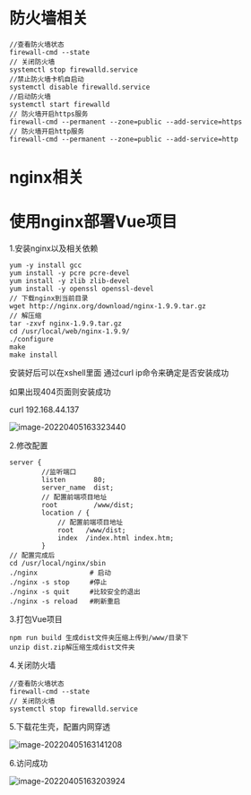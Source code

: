 # 防火墙相关

```shell
//查看防火墙状态
firewall-cmd --state
// 关闭防火墙
systemctl stop firewalld.service
//禁止防火墙卡机自启动
systemctl disable firewalld.service 
//启动防火墙
systemctl start firewalld
// 防火墙开启https服务
firewall-cmd --permanent --zone=public --add-service=https
// 防火墙开启http服务
firewall-cmd --permanent --zone=public --add-service=http
```

# nginx相关



# 使用nginx部署Vue项目

1.安装nginx以及相关依赖

```shell
yum -y install gcc
yum install -y pcre pcre-devel
yum install -y zlib zlib-devel
yum install -y openssl openssl-devel
// 下载nginx到当前目录
wget http://nginx.org/download/nginx-1.9.9.tar.gz
// 解压缩
tar -zxvf nginx-1.9.9.tar.gz
cd /usr/local/web/nginx-1.9.9/
./configure
make
make install
```

安装好后可以在xshell里面 通过curl ip命令来确定是否安装成功

如果出现404页面则安装成功

curl 192.168.44.137

![image-20220405163323440](E:\work\notebook\image-20220405163323440.png)

2.修改配置

```shell
server {
		//监听端口
        listen       80;
        server_name  dist;
        // 配置前端项目地址
        root         /www/dist;
        location / {
        	// 配置前端项目地址
            root   /www/dist;
            index  /index.html index.htm;
        }
// 配置完成后
cd /usr/local/nginx/sbin
./nginx             # 启动
./nginx -s stop   	#停止
./nginx -s quit    	#比较安全的退出
./nginx -s reload 	#刷新重启
```

3.打包Vue项目

```shell
npm run build 生成dist文件夹压缩上传到/www/目录下
unzip dist.zip解压缩生成dist文件夹
```

4.关闭防火墙

```shell
//查看防火墙状态
firewall-cmd --state
// 关闭防火墙
systemctl stop firewalld.service
```

5.下载花生壳，配置内网穿透

![image-20220405163141208](E:\work\notebook\image-20220405163141208.png)

6.访问成功

![image-20220405163203924](E:\work\notebook\image-20220405163203924.png)

